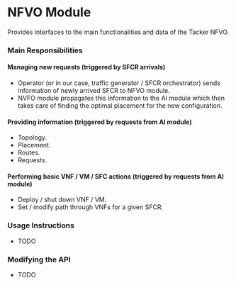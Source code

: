 # NFVO Module

Provides interfaces to the main functionalities and data of the Tacker NFVO.

### Main Responsibilities

#### Managing new requests (triggered by SFCR arrivals)

- Operator (or in our case, traffic generator / SFCR orchestrator) sends information of newly arrived SFCR to NFVO module.
- NVFO module propagates this information to the AI module which then takes care of finding the optimal placement for the new configuration. 

#### Providing information (triggered by requests from AI module)

- Topology.
- Placement.
- Routes.
- Requests.

#### Performing basic VNF / VM / SFC actions (triggered by requests from AI module)

- Deploy / shut down VNF / VM.
- Set / modify path through VNFs for a given SFCR.

### Usage Instructions

- TODO

### Modifying the API

- TODO

